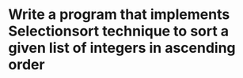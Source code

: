 
#  Write a program that implements Selectionsort technique to sort a given list of integers in ascending order

